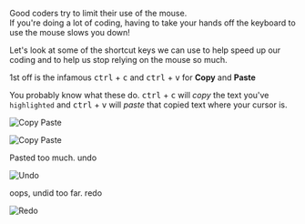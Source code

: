Good coders try to limit their use of the mouse.  
If you're doing a lot of coding, having to take your hands off the keyboard to use the mouse slows you down!  

Let's look at some of the shortcut keys we can use to help speed up our coding and to help us stop relying on the mouse so much.

1st off is the infamous <kbd>ctrl</kbd> + <kbd>c</kbd> and <kbd>ctrl</kbd> + <kbd>v</kbd> for **Copy** and **Paste**  

You probably know what these do. <kbd>ctrl</kbd> + <kbd>c</kbd> will *copy* the text you've `highlighted` and <kbd>ctrl</kbd> + <kbd>v</kbd> will *paste* that copied text where your cursor is.  

![Copy Paste](http://i.imgur.com/FEtJLIH.gif)  

![Copy Paste](http://i.imgur.com/1cIiIAC.gif)

Pasted too much. undo

![Undo](http://i.imgur.com/oLLB2Rs.gif)

oops, undid too far. redo

![Redo](http://i.imgur.com/odPlM8c.gif)




